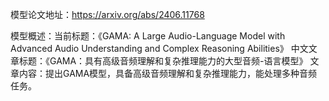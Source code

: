 模型论文地址：https://arxiv.org/abs/2406.11768

模型概述：当前标题：《GAMA: A Large Audio-Language Model with Advanced Audio Understanding and Complex Reasoning Abilities》
中文文章标题：《GAMA：具有高级音频理解和复杂推理能力的大型音频-语言模型》
文章内容：提出GAMA模型，具备高级音频理解和复杂推理能力，能处理多种音频任务。
